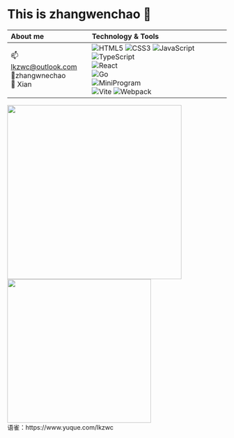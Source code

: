 
# This is zhangwenchao :wave:


|  About me             | Technology & Tools  |
|  :---                 | :-----------------  |
| 📫 lkzwc@outlook.com  </br>👤zhangwnechao</br>  🌆 Xian | ![HTML5](https://img.shields.io/badge/-HTML5-red?logo=html5&logoColor=white) ![CSS3](https://img.shields.io/badge/-CSS3-blue?logo=css3&logoColor=white) ![JavaScript](https://img.shields.io/badge/-JavaScript-yellow?logo=javascript&logoColor=white) ![TypeScript](https://img.shields.io/badge/-TypeScript-blue?logo=typescript&logoColor=white) </br>![React](https://img.shields.io/badge/-React-282c34?logo=react) </br> ![Go](https://img.shields.io/badge/-Go-ff69b4?logo=go) </br>![MiniProgram](https://img.shields.io/badge/-MiniProgram-07c160?logo=wechat&logoColor=white) </br>![Vite](https://img.shields.io/badge/-Vite-646cff?logo=vite&logoColor=white) ![Webpack](https://img.shields.io/badge/-Webpack-1a6bac?logo=webpack)</br>|
<div style={{dispaly:"flex", flex-direction:"row"}}>
  <img width="400"  src="https://github-readme-stats.vercel.app/api?username=lkzwc&show_icons=true&theme=tokyonight&width=100"/>
  <img width="330"  src="https://github-readme-stats.vercel.app/api/top-langs/?username=lkzwc&layout=compact"/>
</div>
语雀：https://www.yuque.com/lkzwc



